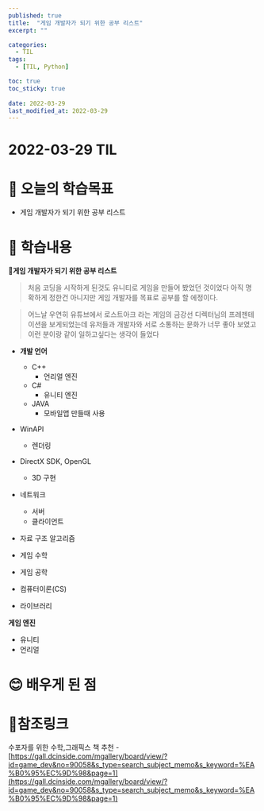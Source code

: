 ```yaml
---
published: true
title:  "게임 개발자가 되기 위한 공부 리스트"
excerpt: ""

categories:
  - TIL
tags:
  - [TIL, Python]

toc: true
toc_sticky: true
 
date: 2022-03-29
last_modified_at: 2022-03-29
---
```


# **2022-03-29 TIL**

# 🤔 오늘의 학습목표
- 게임 개발자가 되기 위한 공부 리스트

# 📃 학습내용
📌**게임 개발자가 되기 위한 공부 리스트**
> 처음 코딩을 시작하게 된것도 유니티로 게임을 만들어 봤었던 것이었다 아직 명확하게 정한건 아니지만 게임 개발자를 목표로 공부를 할 에정이다.

> 어느날 우연히 유튜브에서 로스트아크 라는 게임의 금강선 디렉터님의 프레젠테이션을 보게되었는데 유저들과 개발자와 서로 소통하는 문화가 너무 좋아 보였고 이런 분이랑 같이 일하고싶다는 생각이 들었다

- **개발 언어**
  - C++
    - 언리얼 엔진 
  - C#
    - 유니티 엔진
  - JAVA
    - 모바일앱 만들때 사용

- WinAPI
  - 렌더링

- DirectX SDK, OpenGL
  - 3D 구현

- 네트워크
  - 서버
  - 클라이언트

- 자료 구조 알고리즘
  
- 게임 수학 
 
- 게임 공학
 
- 컴퓨터이론(CS)
 
- 라이브러리 

**게임 엔진**
- 유니티
- 언리얼



# 😊 배우게 된 점


# 📌참조링크
수포자를 위한 수학,그래픽스 책 추천 - [https://gall.dcinside.com/mgallery/board/view/?id=game_dev&no=90058&s_type=search_subject_memo&s_keyword=%EA%B0%95%EC%9D%98&page=1](https://gall.dcinside.com/mgallery/board/view/?id=game_dev&no=90058&s_type=search_subject_memo&s_keyword=%EA%B0%95%EC%9D%98&page=1)